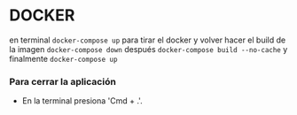 # DOCKER
en terminal `docker-compose up`
para tirar el docker y volver hacer el build de la imagen `docker-compose down` después `docker-compose build --no-cache` y finalmente `docker-compose up`

### Para cerrar la aplicación
- En la terminal presiona 'Cmd + .'.

